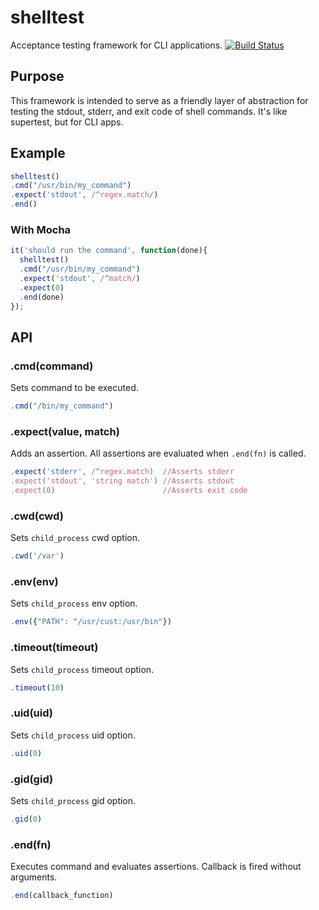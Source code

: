 # shelltest
Acceptance testing framework for CLI applications.
[![Build Status](https://travis-ci.org/jolshevski/shelltest.svg?branch=master)](https://travis-ci.org/jolshevski/shelltest)


## Purpose
This framework is intended to serve as a friendly layer of abstraction for testing the stdout, stderr, and exit code of shell commands. It's like supertest, but for CLI apps.


## Example
```javascript
shelltest()
.cmd("/usr/bin/my_command")
.expect('stdout', /^regex.match/)
.end()
```

### With Mocha
```javascript
it('should run the command', function(done){
  shelltest()
  .cmd("/usr/bin/my_command")
  .expect('stdout', /^match/)
  .expect(0)
  .end(done)
});
```


## API

### .cmd(command)
Sets command to be executed.
```javascript
.cmd("/bin/my_command")
```

### .expect(value, match)
Adds an assertion.  All assertions are evaluated when `.end(fn)` is called.
```javascript
.expect('stderr', /^regex.match)  //Asserts stderr
.expect('stdout', 'string match') //Asserts stdout
.expect(0)                        //Asserts exit code
```

### .cwd(cwd)
Sets `child_process` cwd option.
```javascript
.cwd('/var')
```

### .env(env)
Sets `child_process` env option.
```javascript
.env({"PATH": "/usr/cust:/usr/bin"})
```

### .timeout(timeout)
Sets `child_process` timeout option.
```javascript
.timeout(10)
```

### .uid(uid)
Sets `child_process` uid option.
```javascript
.uid(0)
```

### .gid(gid)
Sets `child_process` gid option.
```javascript
.gid(0)
```

### .end(fn)
Executes command and evaluates assertions. Callback is fired without arguments.
```javascript
.end(callback_function)
```
